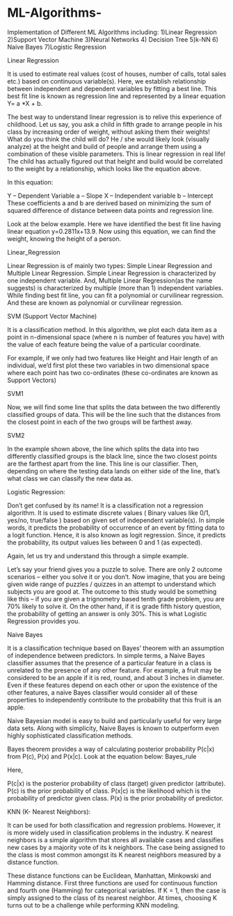 # ML-Algorithms-
Implementation of Different ML Algorithms including: 1)Linear Regression 2)Support Vector Machine 3)Neural Networks 4) 
Decision Tree 5)k-NN 6) Naive Bayes 7)Logistic Regression

Linear Regression

It is used to estimate real values (cost of houses, number of calls, total sales etc.) based on continuous variable(s). 
Here, we establish relationship between independent and dependent variables by fitting a best line. 
This best fit line is known as regression line and represented by a linear equation Y= a *X + b.

The best way to understand linear regression is to relive this experience of childhood. 
Let us say, you ask a child in fifth grade to arrange people in his class by increasing order of weight, 
without asking them their weights! What do you think the child will do? He / she would likely look (visually analyze) 
at the height and build of people and arrange them using a combination of these visible parameters.
This is linear regression in real life! The child has actually figured out that height and build would be correlated to the
weight by a relationship, which looks like the equation above.

In this equation:

Y – Dependent Variable
a – Slope
X – Independent variable
b – Intercept
These coefficients a and b are derived based on minimizing the sum of squared difference of distance between data points 
and regression line.

Look at the below example. Here we have identified the best fit line having linear equation y=0.2811x+13.9. 
Now using this equation, we can find the weight, knowing the height of a person.

Linear_Regression

Linear Regression is of mainly two types: Simple Linear Regression and Multiple Linear Regression. 
Simple Linear Regression is characterized by one independent variable. And, Multiple Linear Regression(as the name suggests) 
is characterized by multiple (more than 1) independent variables. While finding best fit line, 
you can fit a polynomial or curvilinear regression. And these are known as polynomial or curvilinear regression.

SVM (Support Vector Machine)

It is a classification method. In this algorithm, we plot each data item as a point in n-dimensional space 
(where n is number of features you have) with the value of each feature being the value of a particular coordinate.

For example, if we only had two features like Height and Hair length of an individual, 
we’d first plot these two variables in two dimensional space where each point has two co-ordinates 
(these co-ordinates are known as Support Vectors)

SVM1

Now, we will find some line that splits the data between the two differently classified groups of data. 
This will be the line such that the distances from the closest point in each of the two groups will be farthest away.

SVM2

In the example shown above, the line which splits the data into two differently classified groups is the black line, 
since the two closest points are the farthest apart from the line. This line is our classifier. Then, depending on where 
the testing data lands on either side of the line, that’s what class we can classify the new data as.


Logistic Regression:

Don’t get confused by its name! It is a classification not a regression algorithm. It is used to estimate 
discrete values ( Binary values like 0/1, yes/no, true/false ) based on given set of independent variable(s). 
In simple words, it predicts the probability of occurrence of an event by fitting data to a logit function. Hence, it is also known as logit regression. Since, it predicts the probability, its output values lies between 0 and 1 (as expected).

Again, let us try and understand this through a simple example.

Let’s say your friend gives you a puzzle to solve. There are only 2 outcome scenarios – either you solve it or you don’t. 
Now imagine, that you are being given wide range of puzzles / quizzes in an attempt to understand which subjects 
you are good at. The outcome to this study would be something like this – if you are given a trignometry based tenth 
grade problem, you are 70% likely to solve it. On the other hand, if it is grade fifth history question, 
the probability of getting an answer is only 30%. This is what Logistic Regression provides you.

Naive Bayes

It is a classification technique based on Bayes’ theorem with an assumption of independence between predictors. 
In simple terms, a Naive Bayes classifier assumes that the presence of a particular feature in a class is unrelated to 
the presence of any other feature. For example, a fruit may be considered to be an apple if it is red, round,
and about 3 inches in diameter. Even if these features depend on each other or upon the existence of the other features,
a naive Bayes classifier would consider all of these properties to independently contribute to the probability that this
fruit is an apple.

Naive Bayesian model is easy to build and particularly useful for very large data sets. Along with simplicity, 
Naive Bayes is known to outperform even highly sophisticated classification methods.

Bayes theorem provides a way of calculating posterior probability P(c|x) from P(c), P(x) and P(x|c). 
Look at the equation below:
Bayes_rule

Here,

P(c|x) is the posterior probability of class (target) given predictor (attribute). 
P(c) is the prior probability of class. 
P(x|c) is the likelihood which is the probability of predictor given class. 
P(x) is the prior probability of predictor.

KNN (K- Nearest Neighbors):

It can be used for both classification and regression problems. However, it is more widely used in classification problems 
in the industry. K nearest neighbors is a simple algorithm that stores all available cases and classifies new cases by a 
majority vote of its k neighbors. The case being assigned to the class is most common amongst its K nearest neighbors 
measured by a distance function.

These distance functions can be Euclidean, Manhattan, Minkowski and Hamming distance. First three functions are used 
for continuous function and fourth one (Hamming) for categorical variables. If K = 1, then the case is simply assigned 
to the class of its nearest neighbor. At times, choosing K turns out to be a challenge while performing KNN modeling.







